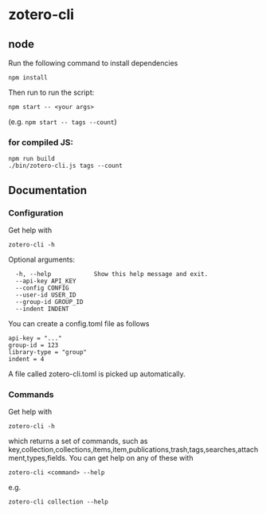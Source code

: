 # zotero-cli
## node

Run the following command to install dependencies 
```
npm install
```
Then run to run the script: 
```
npm start -- <your args>
```
(e.g. `npm start -- tags --count`)

### for compiled JS:

```
npm run build
./bin/zotero-cli.js tags --count
```

## Documentation

### Configuration

Get help with 
```
zotero-cli -h
```
Optional arguments:
```
  -h, --help            Show this help message and exit.
  --api-key API_KEY
  --config CONFIG
  --user-id USER_ID
  --group-id GROUP_ID
  --indent INDENT
```
You can create a config.toml file as follows
```
api-key = "..."
group-id = 123
library-type = "group"
indent = 4
```
A file called zotero-cli.toml is picked up automatically.

### Commands
Get help with 
```
zotero-cli -h
```
which returns a set of commands, such as key,collection,collections,items,item,publications,trash,tags,searches,attachment,types,fields. You can get help on any of these with 
```
zotero-cli <command> --help
```
e.g.
```
zotero-cli collection --help
```

